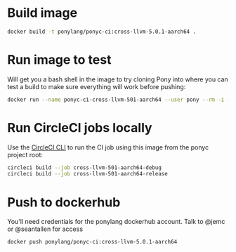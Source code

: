 # Build image

```bash
docker build -t ponylang/ponyc-ci:cross-llvm-5.0.1-aarch64 .
```

# Run image to test

Will get you a bash shell in the image to try cloning Pony into where you can test a build to make sure everything will work before pushing:

```bash
docker run --name ponyc-ci-cross-llvm-501-aarch64 --user pony --rm -i -t ponylang/ponyc-ci:cross-llvm-5.0.1-aarch64 bash
```

# Run CircleCI jobs locally

Use the [CircleCI CLI](https://circleci.com/docs/2.0/local-cli/) to run the CI job using this image
from the ponyc project root:

```bash
circleci build --job cross-llvm-501-aarch64-debug
circleci build --job cross-llvm-501-aarch64-release
```

# Push to dockerhub

You'll need credentials for the ponylang dockerhub account. Talk to @jemc or @seantallen for access

```bash
docker push ponylang/ponyc-ci:cross-llvm-5.0.1-aarch64
```
